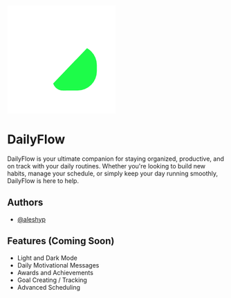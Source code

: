 
![Logo](public/daily-flow-light.png)


# DailyFlow

DailyFlow is your ultimate companion for staying organized, productive, and on track with your daily routines. Whether you're looking to build new habits, manage your schedule, or simply keep your day running smoothly, DailyFlow is here to help. 


## Authors

- [@aleshyp](https://github.com/aleshyp)


## Features (Coming Soon)

- Light and Dark Mode
- Daily Motivational Messages
- Awards and Achievements
- Goal Creating / Tracking
- Advanced Scheduling

